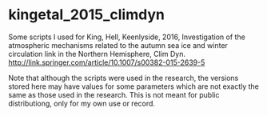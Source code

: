 # kingetal_2015_climdyn

Some scripts I used for King, Hell, Keenlyside, 2016, Investigation of the atmospheric mechanisms related to the autumn sea ice and winter circulation link in the Northern Hemisphere, Clim Dyn. http://link.springer.com/article/10.1007/s00382-015-2639-5 

Note that although the scripts were used in the research, the versions stored here may have values for some parameters which are not exactly the same as those used in the research. This is not meant for public distributiong, only for my own use or record.
